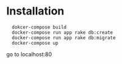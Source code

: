 # Installation

~~~
  dokcer-compose build
  docker-compose run app rake db:create
  docker-compose run app rake db:migrate
  docker-compose up
~~~
go to localhost:80



